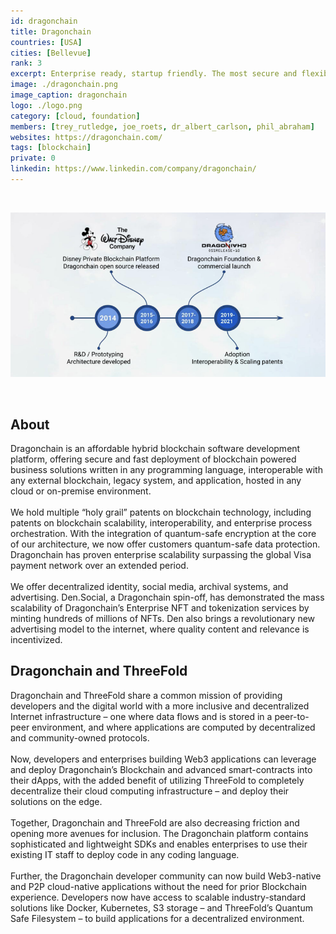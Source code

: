 ```yaml
---
id: dragonchain
title: Dragonchain
countries: [USA]
cities: [Bellevue]
rank: 3
excerpt: Enterprise ready, startup friendly. The most secure and flexible blockchain platform on earth.
image: ./dragonchain.png
image_caption: dragonchain
logo: ./logo.png
category: [cloud, foundation]
members: [trey_rutledge, joe_roets, dr_albert_carlson, phil_abraham]
websites: https://dragonchain.com/
tags: [blockchain]
private: 0
linkedin: https://www.linkedin.com/company/dragonchain/
---
```


<br/>

![dragonchain](./dragonchain2.png)

<br/>

## About

Dragonchain is an affordable hybrid blockchain software development platform, offering secure and fast deployment of blockchain powered business solutions written in any programming language, interoperable with any external blockchain, legacy system, and application, hosted in any cloud or on-premise environment. 
<br/>
<br/>
We hold multiple “holy grail” patents on blockchain technology, including patents on blockchain scalability, interoperability, and enterprise process orchestration. With the integration of quantum-safe encryption at the core of our architecture, we now offer customers quantum-safe data protection. Dragonchain has proven enterprise scalability surpassing the global Visa payment network over an extended period.
<br/>
<br/>
We offer decentralized identity, social media, archival systems, and advertising. Den.Social, a Dragonchain spin-off, has demonstrated the mass scalability of Dragonchain’s Enterprise NFT and tokenization services by minting hundreds of millions of NFTs. Den also brings a revolutionary new advertising model to the internet, where quality content and relevance is incentivized.


## Dragonchain and ThreeFold 

Dragonchain and ThreeFold share a common mission of providing developers and the digital world with a more inclusive and decentralized Internet infrastructure – one where data flows and is stored in a peer-to-peer environment, and where applications are computed by decentralized and community-owned protocols.
<br/>
<br/>
Now, developers and enterprises building Web3 applications can leverage and deploy Dragonchain’s Blockchain and advanced smart-contracts into their dApps, with the added benefit of utilizing ThreeFold to completely decentralize their cloud computing infrastructure – and deploy their solutions on the edge.
<br/>
<br/>
Together, Dragonchain and ThreeFold are also decreasing friction and opening more avenues for inclusion. The Dragonchain platform contains sophisticated and lightweight SDKs and enables enterprises to use their existing IT staff to deploy code in any coding language. 
<br/>
<br/>
Further, the Dragonchain developer community can now build Web3-native and P2P cloud-native applications without the need for prior Blockchain experience. Developers now have access to scalable industry-standard solutions like Docker, Kubernetes, S3 storage – and ThreeFold’s Quantum Safe Filesystem – to build applications for a decentralized environment. 
